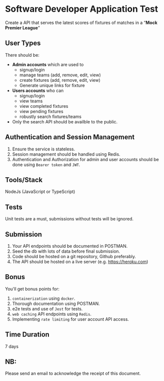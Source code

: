 # Software Developer Application Test

Create a API that serves the latest scores of fixtures of matches in a “**Mock Premier League**”

## User Types

There should be:

- **Admin accounts** which are used to
  - signup/login
  - manage teams (add, remove, edit, view)
  - create fixtures (add, remove, edit, view)
  - Generate unique links for fixture
- **Users accounts** who can
  - signup/login
  - view teams
  - view completed fixtures
  - view pending fixtures
  - robustly search fixtures/teams
- Only the search API should be availble to the public.

## Authentication and Session Management

1. Ensure the service is stateless.
2. Session management should be handled using Redis.
3. Authentication and Authorization for admin and user accounts should be done using `Bearer token` and `JWT`.

## Tools/Stack

NodeJs (JavaScript or TypeScript)

## Tests

Unit tests are a must, submissions without tests will be ignored.

## Submission

1. Your API endpoints should be documented in POSTMAN.
2. Seed the db with lots of data before final submission.
3. Code should be hosted on a git repository, Github preferably.
4. The API should be hosted on a live server (e.g. https://heroku.com)

## Bonus

You'll get bonus points for:
1. `containerization` using `docker`.
2. Thorough documentation using POSTMAN.
3. e2e tests and use of `Jest` for tests.
4. `web caching` API endpoints using `Redis`.
5. Implementing `rate limiting` for user account API access.

## Time Duration

7 days

## NB:

Please send an email to acknowledge the receipt of this document.
